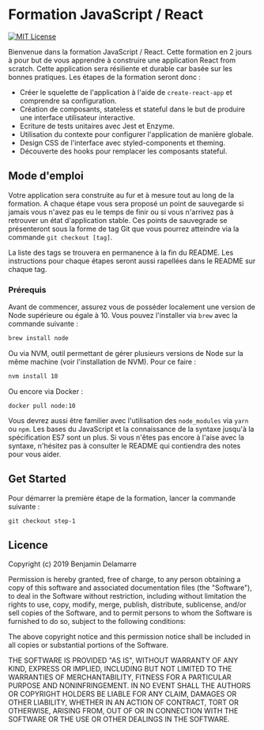# Formation JavaScript / React

[![MIT License](https://img.shields.io/badge/license-MIT-blue.svg)](./LICENSE)

Bienvenue dans la formation JavaScript / React. Cette formation en 2 jours à pour but de vous apprendre à construire une application React from scratch. Cette application sera résiliente et durable car basée sur les bonnes pratiques. Les étapes de la formation seront donc :

- Créer le squelette de l'application à l'aide de `create-react-app` et comprendre sa configuration.
- Création de composants, stateless et stateful dans le but de produire une interface utilisateur interactive.
- Ecriture de tests unitaires avec Jest et Enzyme.
- Utilisation du contexte pour configurer l'application de manière globale.
- Design CSS de l'interface avec styled-components et theming.
- Découverte des hooks pour remplacer les composants stateful.

## Mode d'emploi

Votre application sera construite au fur et à mesure tout au long de la formation. A chaque étape vous sera proposé un point de sauvegarde si jamais vous n'avez pas eu le temps de finir ou si vous n'arrivez pas à retrouver un état d'application stable. Ces points de sauvegrade se présenteront sous la forme de tag Git que vous pourrez atteindre via la commande `git checkout [tag]`.

La liste des tags se trouvera en permanence à la fin du README. Les instructions pour chaque étapes seront aussi rapellées dans le README sur chaque tag.

### Prérequis

Avant de commencer, assurez vous de posséder localement une version de Node supérieure ou égale à 10. Vous pouvez l'installer via `brew` avec la commande suivante :

```bash
brew install node
```

Ou via NVM, outil permettant de gérer plusieurs versions de Node sur la même machine (voir l'installation de NVM). Pour ce faire :

```bash
nvm install 10
```

Ou encore via Docker :

```
docker pull node:10
```

Vous devrez aussi être familier avec l'utilisation des `node_modules` via `yarn` ou `npm`. Les bases du JavaScript et la connaissance de la syntaxe jusqu'à la spécification ES7 sont un plus. Si vous n'êtes pas encore à l'aise avec la syntaxe, n'hésitez pas à consulter le README qui contiendra des notes pour vous aider.

## Get Started

Pour démarrer la première étape de la formation, lancer la commande suivante :

```
git checkout step-1
```

## Licence

Copyright (c) 2019 Benjamin Delamarre

Permission is hereby granted, free of charge, to any person obtaining a copy of this software and associated documentation files (the "Software"), to deal in the Software without restriction, including without limitation the rights to use, copy, modify, merge, publish, distribute, sublicense, and/or sell copies of the Software, and to permit persons to whom the Software is furnished to do so, subject to the following conditions:

The above copyright notice and this permission notice shall be included in all copies or substantial portions of the Software.

THE SOFTWARE IS PROVIDED "AS IS", WITHOUT WARRANTY OF ANY KIND, EXPRESS OR IMPLIED, INCLUDING BUT NOT LIMITED TO THE WARRANTIES OF MERCHANTABILITY, FITNESS FOR A PARTICULAR PURPOSE AND NONINFRINGEMENT. IN NO EVENT SHALL THE AUTHORS OR COPYRIGHT HOLDERS BE LIABLE FOR ANY CLAIM, DAMAGES OR OTHER LIABILITY, WHETHER IN AN ACTION OF CONTRACT, TORT OR OTHERWISE, ARISING FROM, OUT OF OR IN CONNECTION WITH THE SOFTWARE OR THE USE OR OTHER DEALINGS IN THE SOFTWARE.